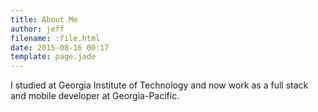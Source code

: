 ```yaml
---
title: About Me
author: jeff
filename: :file.html
date: 2015-08-16 00:17
template: page.jade
---
```


I studied at Georgia Institute of Technology and now work as a full stack and mobile developer at
Georgia-Pacific.  

